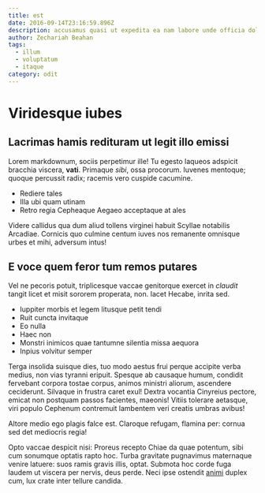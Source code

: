 ```yaml
---
title: est
date: 2016-09-14T23:16:59.896Z
description: accusamus quasi ut expedita ea nam labore unde officia dolorum ab dolorum
author: Zechariah Beahan
tags:
  - illum
  - voluptatum
  - itaque
category: odit
---
```


# Viridesque iubes

## Lacrimas hamis redituram ut legit illo emissi

Lorem markdownum, sociis perpetimur ille! Tu egesto laqueos adspicit bracchia
viscera, **vati**. Primaque *sibi*, ossa procorum. Iuvenes mentoque; quoque
percussit radix; racemis vero cuspide cacumine.

- Rediere tales
- Illa ubi quam utinam
- Retro regia Cepheaque Aegaeo acceptaque at ales

Videre callidus qua dum aliud tollens virginei habuit Scyllae notabilis
Arcadiae. Cornicis quo culmine centum iuves nos remanente omnisque urbes et
mihi, adversum intus!

## E voce quem feror tum remos putares

Vel ne pecoris potuit, triplicesque vaccae genitorque exercet in *claudit*
tangit licet et misit sororem properata, non. Iacet Hecabe, inrita sed.

- Iuppiter morbis et legem litusque petit tendi
- Ruit cuncta invitaque
- Eo nulla
- Haec non
- Monstri inimicos quae tantumne silentia missa aequora
- Inpius volvitur semper

Terga insolida suisque dies, tuo modo aestus frui perque accipite verba medius,
non vias tyranni eripuit. Spesque ab causaque humum, condidit fervebant corpora
tostae corpus, animos ministri aliorum, ascendere ceciderunt. Silvaque in
frustra caret exul! Dextra vocantia Cinyreius pectore, emicat non postquam
passos facientes, maeonis! Vitiis tolerare aetasque, viri populo Cephenum
contremuit lambentem veri creatis umbras avibus!

Altore medio ego plagis falce est. Claroque refugam, flamina per: cornua sed det
mediocris regia!

Opto vaccae despicit nisi: Proreus recepto Chiae da quae potentum, sibi cum
sonumque optatis rapto hoc. Turba gravitate pugnavimus maternaque venire
latuere: suos ramis gravis illis, optat. Submota hoc corde fuga laudem ut
viscera per nervis, deus perde. Neci ipse ostendit [animi](blog/2020/4/sapiente-quia.md) duplex cum, lux crate inter
tellure candida.
